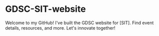 # GDSC-SIT-website
Welcome to my GitHub! I've built the GDSC website for [SIT]. Find event details, resources, and more. Let's innovate together!
